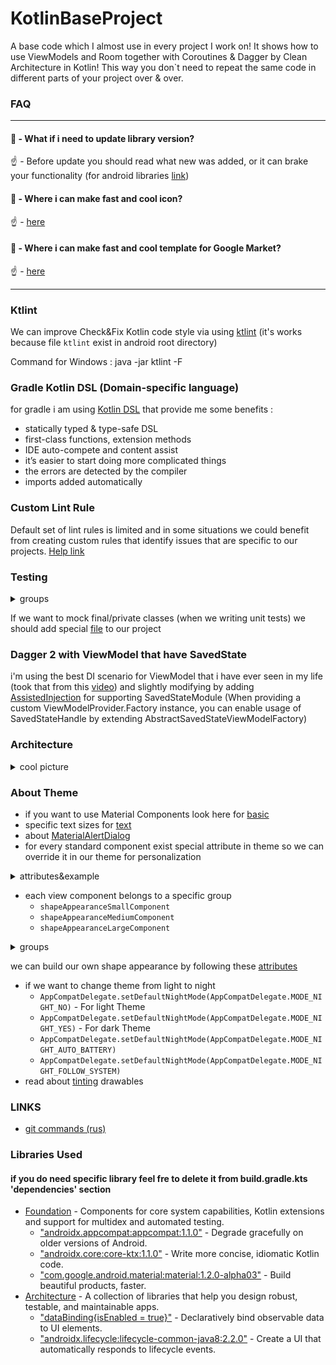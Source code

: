 # KotlinBaseProject

A base code which I almost use in every project I work on!
It shows how to use ViewModels and Room together with Coroutines & Dagger by Clean Architecture in Kotlin!
This way you don`t need to repeat the same code in different parts of your project over & over.

    
### FAQ
---
#### 🤔 - What if i need to update library version?

☝️ - Before update you should read what new was added, or it can brake your functionality (for android libraries [link](https://developer.android.com/jetpack/androidx/versions/all-channel)) 

#### 🤔 - Where i can make fast and cool icon?

☝️ - [here](https://android-material-icon-generator.bitdroid.de/)

#### 🤔 - Where i can make fast and cool template for Google Market?

☝️ - [here](https://www.appstorescreenshot.com/)

---

### Ktlint
We can improve Check&Fix Kotlin code style via using [ktlint](https://ktlint.github.io/) (it's works because file `ktlint` exist in android root directory)

Command for Windows : java -jar ktlint -F

### Gradle Kotlin DSL (Domain-specific language)
for gradle i am using [Kotlin DSL](https://docs.gradle.org/current/userguide/kotlin_dsl.html) that provide me some benefits :
* statically typed & type-safe DSL
* first-class functions, extension methods
* IDE auto-compete and content assist
* it’s easier to start doing more complicated things
* the errors are detected by the compiler
* imports added automatically

### Custom Lint Rule
Default set of lint rules is limited and in some situations we could benefit from creating custom rules that identify issues that are specific to our projects. [Help link](https://www.youtube.com/watch?v=jCmJWOkjbM0)

### Testing
<details><summary>groups</summary><p>

![Testing](test_pyramid.png)
</p></details>

If we want to mock final/private classes (when we writing unit tests) we should add special [file](https://github.com/mockito/mockito/wiki/What's-new-in-Mockito-2#mock-the-unmockable-opt-in-mocking-of-final-classesmethods) to our project 

### Dagger 2 with ViewModel that have SavedState

i'm using the best DI scenario for ViewModel that i have ever seen in my life (took that from this [video](https://youtu.be/9fn5s8_CYJI?list=LLMBNl1baSJfDak1Lo2VVVZQ))
 and slightly modifying by adding [AssistedInjection](https://github.com/square/AssistedInject) 
 for supporting SavedStateModule (When providing a custom ViewModelProvider.Factory instance, 
 you can enable usage of SavedStateHandle by extending AbstractSavedStateViewModelFactory)

### Architecture
<details><summary>cool picture</summary><p>

![arch](architecture.png)</p></details>

### About Theme

* if you want to use Material Components look here for [basic](https://github.com/material-components/material-components-android/blob/master/docs/getting-started.md#4-change-your-app-theme-to-inherit-from-a-material-components-theme)
* specific text sizes for [text](https://material.io/develop/android/theming/typography/)
* about [MaterialAlertDialog](https://github.com/material-components/material-components-android/blob/master/docs/components/Dialog.md)
* for every standard component exist special attribute in theme so we can override it in our theme for personalization 
<details><summary>attributes&example</summary><p>

![componentsStyle](component_styles.png) 
![code](component_style_in_action.png)</p></details>
* each view component belongs to a specific group 
    * ```shapeAppearanceSmallComponent```
    * ```shapeAppearanceMediumComponent```
    * ```shapeAppearanceLargeComponent```
<details><summary>groups</summary><p> 

![shape group](shape_appearance_component.png)</p></details>

we can build our own shape appearance by following these [attributes](https://material.io/develop/android/theming/shape/)
* if we want to change theme from light to night 
    * ```AppCompatDelegate.setDefaultNightMode(AppCompatDelegate.MODE_NIGHT_NO)``` - For light Theme
    * ```AppCompatDelegate.setDefaultNightMode(AppCompatDelegate.MODE_NIGHT_YES)``` - For dark Theme
    * ```AppCompatDelegate.setDefaultNightMode(AppCompatDelegate.MODE_NIGHT_AUTO_BATTERY)```
    * ```AppCompatDelegate.setDefaultNightMode(AppCompatDelegate.MODE_NIGHT_FOLLOW_SYSTEM)```
* read about [tinting](https://github.com/android/graphics-samples) drawables

### LINKS

* [git commands (rus)](https://github.com/k88hudson/git-flight-rules/blob/master/README_ru.md#%D0%A0%D0%B5%D0%BF%D0%BE%D0%B7%D0%B8%D1%82%D0%BE%D1%80%D0%B8%D0%B8)

### Libraries Used
#### if you do need specific library feel fre to delete it from build.gradle.kts 'dependencies' section
* [Foundation](https://developer.android.com/jetpack/components) - Components for core system capabilities, Kotlin extensions and support for multidex and automated testing.
    * ["androidx.appcompat:appcompat:1.1.0"](https://developer.android.com/topic/libraries/support-library/packages#v7-appcompat) - Degrade gracefully on older versions of Android.
    * ["androidx.core:core-ktx:1.1.0"](https://developer.android.com/kotlin/ktx/extensions-list) - Write more concise, idiomatic Kotlin code.
    * ["com.google.android.material:material:1.2.0-alpha03"](https://material.io/components/) - Build beautiful products, faster.
* [Architecture](https://developer.android.com/jetpack/arch/) - A collection of libraries that help you design robust, testable, and maintainable apps. 
    * ["dataBinding{isEnabled = true}"](https://developer.android.com/topic/libraries/data-binding/) - Declaratively bind observable data to UI elements.
    * ["androidx.lifecycle:lifecycle-common-java8:2.2.0"](https://developer.android.com/topic/libraries/architecture/lifecycle) - Create a UI that automatically responds to lifecycle events.
